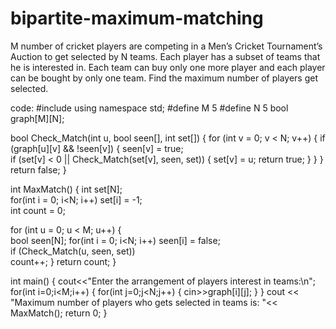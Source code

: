 # bipartite-maximum-matching
M number of cricket players are competing in a Men’s Cricket Tournament’s Auction to get selected by N teams. Each player has a subset of teams that he is interested in. Each team can buy only one more player and each player can be bought by only one team. Find the maximum number of players get selected.

code:
#include <iostream>
using namespace std;
#define M 5
#define N 5
bool graph[M][N];

bool Check_Match(int u, bool seen[], int set[]) {
   for (int v = 0; v < N; v++) { 
      if (graph[u][v] && !seen[v]) { 
         seen[v] = true;  
         if (set[v] < 0 || Check_Match(set[v], seen, set)) {
            set[v] = u; 
            return true;
         }
      }
   }
   return false;
}

int MaxMatch() {
   int set[N];    
   for(int i = 0; i<N; i++)
      set[i] = -1;   
   int count = 0;

   for (int u = 0; u < M; u++) {   
      bool seen[N];
      for(int i = 0; i<N; i++)
         seen[i] = false;    
      if (Check_Match(u, seen, set))   
         count++;
   }
   return count;
}

int main() {
    cout<<"Enter the arrangement of players interest in teams:\n";
    for(int i=0;i<M;i++)
    {
        for(int j=0;j<N;j++)
        {
            cin>>graph[i][j];
        }
    }
    cout << "Maximum number of players who gets selected in teams is: "<< MaxMatch();
    return 0;
}
